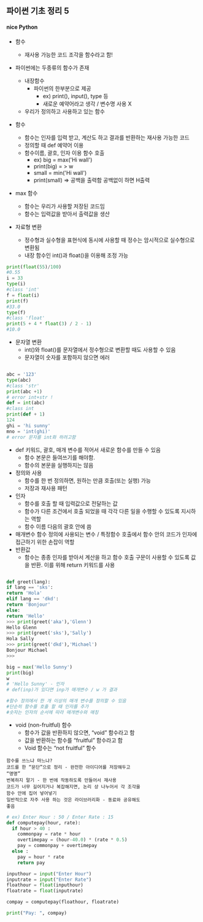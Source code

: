 ## 파이썬 기초 정리 5


#### nice Python

- 함수
  - 재사용 가능한 코드 조각을 함수라고 함!
- 파이썬에는 두종류의 함수가 존재
  - 내장함수
    - 파이썬의 한부분으로 제공
      - ex) print(), input(), type 등
      - 새로운 예약어라고 생각 / 변수명 사용 X
  - 우리가 정의하고 사용하고 있는 함수

- 함수
  - 함수는 인자를 입력 받고, 계산도 하고 결과를 반환하는 재사용 가능한 코드
  - 정의할 때 def 예약어 이용
  - 함수이름, 괄호, 인자 이용 함수 호출
    - ex) big = max('Hi wall')
    - print(big) = > w
    - small = min('Hi wall')
    - print(small) => 공백을 출력함 공백없이 하면 H출력
- max 함수
  - 함수는 우리가 사용할 저장된 코드임
  - 함수는 입력값을 받아서 출력값을 생산
- 자료형 변환
  - 정수형과 실수형을 표현식에 동시에 사용할 때 정수는 암시적으로 실수형으로 변환됨
  - 내장 함수인 int()과 float()을 이용해 조정 가능
```Python
print(float(55)/100)
#0.55
i = 33
type(i)
#class 'int'
f = float(i)
print(f)
#33.0
type(f)
#class 'float'
print(5 + 4 * float(3) / 2 - 1)
#10.0
```

- 문자열 변환
  - int()와 float()를 문자열에서 정수형으로 변환할 때도 사용할 수 있음
  - 문자열이 숫자를 포함하지 않으면 에러
```Python

abc = '123'
type(abc)
#class 'str'
print(abc +1)
# error int+str !
def = int(abc)
#class int
print(def + 1)
124
ghi = 'hi sunny'
mno = 'int(ghi)'
# error 문자를 int화 하려고함
```

- def 키워드, 괄호, 매개 변수를 적어서 새로운 함수를 만들 수 있음
  - 함수 본문은 들여쓰기를 해야함.
  - 함수의 본문을 실행하지는 않음
- 정의와 사용
  - 함수를 한 번 정의하면, 원하는 만큼 호출(또는 실행) 가능
  - 저장과 재사용 패턴
- 인자
  - 함수를 호출 할 때 입력값으로 전달하는 값
  - 함수가 다른 조건에서 호출 되었을 때 각각 다른 일을
    수행할 수 있도록 지시하는 역할
  -  함수 이름 다음의 괄호 안에 씀
- 매개변수
  함수 정의에 사용되는 변수 / 특정함수 호출에서 함수 안의 코드가 인자에 접근하기 위한 손잡이 역할
- 반환값
  - 함수는 종종 인자를 받아서 계산을 하고 함수 호출 구문이 사용할 수 있도록 값을 반환. 이를 위해 return 키워드를 사용
```Python

def greet(lang):
if lang == 'sks':
return 'Hola'
elif lang == 'dkd':
return 'Bonjour'
else:
return 'Hello'
>>> print(greet('aka'),'Glenn')
Hello Glenn
>>> print(greet('sks'),'Sally')
Hola Sally
>>> print(greet('dkd'),'Michael')
Bonjour Michael
>>>

big = max('Hello Sunny')
print(big)
w
# 'Hello Sunny' - 인자
# def(inp)가 있다면 inp가 매개변수 / w 가 결과

#함수 정의에서 한 개 이상의 매개 변수를 정의할 수 있음
#단순히 함수를 호출 할 때 인자를 추가
#숫자는 인자의 순서에 따라 매개변수와 매칭
```

- void (non-fruitful) 함수
  - 함수가 값을 반환하지 않으면, “void” 함수라고 함
  - 값을 반환하는 함수를 “fruitful” 함수라고 함
  - Void 함수는 “not fruitful” 함수
```
함수를 쓰느냐 마느냐?
코드를 한 “문단”으로 정리 - 완전한 아이디어를 저장해두고
“명명”
번복하지 말기 - 한 번에 작동하도록 만들어서 재사용
코드가 너무 길어지거나 복잡해지면, 논리 상 나누어서 각 조각을
함수 안에 집어 넣어넣기
일반적으로 자주 사용 하는 것은 라이브러리화 - 동료와 공유해도
좋음
```

```Python
# ex) Enter Hour : 50 / Enter Rate : 15
def computepay(hour, rate):
  if hour > 40 :
    commonpay = rate * hour
    overtimepay = (hour-40.0) * (rate * 0.5)
    pay = commonpay + overtimepay
  else :
    pay = hour * rate
    return pay

inputhour = input("Enter Hour")
inputrate = input("Enter Rate")
floathour = float(inputhour)
floatrate = float(inputrate)

compay = computepay(floathour, floatrate)

print("Pay: ", compay)
```



```
